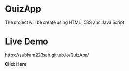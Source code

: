 # QuizApp
The project will be create using HTML, CSS and Java Script 


<h1>Live Demo</h1> 
https://subham223sah.github.io/QuizApp/

<a herf = "https://subham223sah.github.io/QuizApp/"><strong>Click Here</strong></a>
